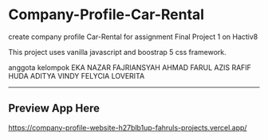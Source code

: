 # Company-Profile-Car-Rental
create company profile Car-Rental for assignment Final Project 1 on Hactiv8

This project uses vanilla javascript and boostrap 5 css framework.

anggota kelompok 
EKA NAZAR FAJRIANSYAH
AHMAD FARUL AZIS
RAFIF HUDA ADITYA
VINDY FELYCIA LOVERITA

---
## Preview App Here
https://company-profile-website-h27blb1up-fahruls-projects.vercel.app/


